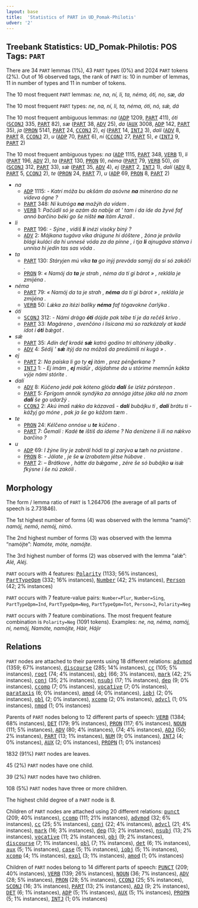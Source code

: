 ```yaml
---
layout: base
title:  'Statistics of PART in UD_Pomak-Philotis'
udver: '2'
---
```


## Treebank Statistics: UD_Pomak-Philotis: POS Tags: `PART`

There are 34 `PART` lemmas (1%), 43 `PART` types (0%) and 2024 `PART` tokens (2%).
Out of 16 observed tags, the rank of `PART` is: 10 in number of lemmas, 11 in number of types and 11 in number of tokens.

The 10 most frequent `PART` lemmas: <em>ne, na, ní, li, ta, néma, óti, no, sæ, da</em>

The 10 most frequent `PART` types:  <em>ne, na, ní, li, ta, néma, óti, nó, sǽ, dá</em>

The 10 most frequent ambiguous lemmas: <em>na</em> (<tt><a href="qpm_philotis-pos-ADP.html">ADP</a></tt> 1209, <tt><a href="qpm_philotis-pos-PART.html">PART</a></tt> 411), <em>óti</em> (<tt><a href="qpm_philotis-pos-SCONJ.html">SCONJ</a></tt> 335, <tt><a href="qpm_philotis-pos-PART.html">PART</a></tt> 82), <em>sæ</em> (<tt><a href="qpm_philotis-pos-PART.html">PART</a></tt> 38, <tt><a href="qpm_philotis-pos-ADV.html">ADV</a></tt> 25), <em>da</em> (<tt><a href="qpm_philotis-pos-AUX.html">AUX</a></tt> 3008, <tt><a href="qpm_philotis-pos-ADP.html">ADP</a></tt> 142, <tt><a href="qpm_philotis-pos-PART.html">PART</a></tt> 35), <em>ja</em> (<tt><a href="qpm_philotis-pos-PRON.html">PRON</a></tt> 5141, <tt><a href="qpm_philotis-pos-PART.html">PART</a></tt> 24, <tt><a href="qpm_philotis-pos-CCONJ.html">CCONJ</a></tt> 2), <em>ej</em> (<tt><a href="qpm_philotis-pos-PART.html">PART</a></tt> 14, <tt><a href="qpm_philotis-pos-INTJ.html">INTJ</a></tt> 3), <em>dalí</em> (<tt><a href="qpm_philotis-pos-ADV.html">ADV</a></tt> 8, <tt><a href="qpm_philotis-pos-PART.html">PART</a></tt> 8, <tt><a href="qpm_philotis-pos-CCONJ.html">CCONJ</a></tt> 2), <em>u</em> (<tt><a href="qpm_philotis-pos-ADP.html">ADP</a></tt> 70, <tt><a href="qpm_philotis-pos-PART.html">PART</a></tt> 6), <em>ni</em> (<tt><a href="qpm_philotis-pos-CCONJ.html">CCONJ</a></tt> 27, <tt><a href="qpm_philotis-pos-PART.html">PART</a></tt> 5), <em>e</em> (<tt><a href="qpm_philotis-pos-INTJ.html">INTJ</a></tt> 9, <tt><a href="qpm_philotis-pos-PART.html">PART</a></tt> 2)

The 10 most frequent ambiguous types:  <em>na</em> (<tt><a href="qpm_philotis-pos-ADP.html">ADP</a></tt> 1115, <tt><a href="qpm_philotis-pos-PART.html">PART</a></tt> 348, <tt><a href="qpm_philotis-pos-VERB.html">VERB</a></tt> 1), <em>li</em> (<tt><a href="qpm_philotis-pos-PART.html">PART</a></tt> 196, <tt><a href="qpm_philotis-pos-ADV.html">ADV</a></tt> 2), <em>ta</em> (<tt><a href="qpm_philotis-pos-PART.html">PART</a></tt> 130, <tt><a href="qpm_philotis-pos-PRON.html">PRON</a></tt> 9), <em>néma</em> (<tt><a href="qpm_philotis-pos-PART.html">PART</a></tt> 79, <tt><a href="qpm_philotis-pos-VERB.html">VERB</a></tt> 50), <em>óti</em> (<tt><a href="qpm_philotis-pos-SCONJ.html">SCONJ</a></tt> 312, <tt><a href="qpm_philotis-pos-PART.html">PART</a></tt> 33), <em>sǽ</em> (<tt><a href="qpm_philotis-pos-PART.html">PART</a></tt> 35, <tt><a href="qpm_philotis-pos-ADV.html">ADV</a></tt> 4), <em>ej</em> (<tt><a href="qpm_philotis-pos-PART.html">PART</a></tt> 2, <tt><a href="qpm_philotis-pos-INTJ.html">INTJ</a></tt> 1), <em>dalí</em> (<tt><a href="qpm_philotis-pos-ADV.html">ADV</a></tt> 8, <tt><a href="qpm_philotis-pos-PART.html">PART</a></tt> 5, <tt><a href="qpm_philotis-pos-CCONJ.html">CCONJ</a></tt> 2), <em>te</em> (<tt><a href="qpm_philotis-pos-PRON.html">PRON</a></tt> 24, <tt><a href="qpm_philotis-pos-PART.html">PART</a></tt> 7), <em>u</em> (<tt><a href="qpm_philotis-pos-ADP.html">ADP</a></tt> 69, <tt><a href="qpm_philotis-pos-PRON.html">PRON</a></tt> 8, <tt><a href="qpm_philotis-pos-PART.html">PART</a></tt> 2)


* <em>na</em>
  * <tt><a href="qpm_philotis-pos-ADP.html">ADP</a></tt> 1115: <em>- Katrí móža bu akšám da asóvne <b>na</b> mineróno da ne vídeva ógne ?</em>
  * <tt><a href="qpm_philotis-pos-PART.html">PART</a></tt> 348: <em>Ní kutróga <b>na</b> mažýh da vídem .</em>
  * <tt><a href="qpm_philotis-pos-VERB.html">VERB</a></tt> 1: <em>Pačúdil só je azám da nabíje at ' tam i da íde da žyvé faf annó barčíno béki go še ništé <b>na</b> itám Azraíl .</em>
* <em>li</em>
  * <tt><a href="qpm_philotis-pos-PART.html">PART</a></tt> 196: <em>- Sýne , vídiš <b>li</b> inézi visóky biný ?</em>
  * <tt><a href="qpm_philotis-pos-ADV.html">ADV</a></tt> 2: <em>Májkana tugáva víka drúgune hi dóštere , žóna je právila blági kuláci da hi unnesé vóda za da pínne , i tja <b>li</b> ajnugáva stánva i unnísa hi jedín tas sas vóda .</em>
* <em>ta</em>
  * <tt><a href="qpm_philotis-pos-PART.html">PART</a></tt> 130: <em>Stáryjen mú víka <b>ta</b> go inýj preváda samýj da sí só zakáči .</em>
  * <tt><a href="qpm_philotis-pos-PRON.html">PRON</a></tt> 9: <em>« Namój da <b>ta</b> je strah , néma da tí gi bárot » , reklála je zmijéna .</em>
* <em>néma</em>
  * <tt><a href="qpm_philotis-pos-PART.html">PART</a></tt> 79: <em>« Namój da ta je strah , <b>néma</b> da tí gi bárot » , reklála je zmijéna .</em>
  * <tt><a href="qpm_philotis-pos-VERB.html">VERB</a></tt> 50: <em>Lǽka za itézi balíky <b>néma</b> faf tógavokne čarlýka .</em>
* <em>óti</em>
  * <tt><a href="qpm_philotis-pos-SCONJ.html">SCONJ</a></tt> 312: <em>- Námi drágo <b>óti</b> dójde pak tébe tí je da rečéš krívo .</em>
  * <tt><a href="qpm_philotis-pos-PART.html">PART</a></tt> 33: <em>Magáreno , avenčóno i lisícana mú so razkázaly at kadé ídot i <b>óti</b> bǽgot .</em>
* <em>sǽ</em>
  * <tt><a href="qpm_philotis-pos-PART.html">PART</a></tt> 35: <em>Adín def kradé <b>sǽ</b> katró godíno tri altóneny jábalky .</em>
  * <tt><a href="qpm_philotis-pos-ADV.html">ADV</a></tt> 4: <em>Sédij ' <b>sǽ</b> itýj da na móžaš da predúmiš ní kugá » .</em>
* <em>ej</em>
  * <tt><a href="qpm_philotis-pos-PART.html">PART</a></tt> 2: <em>Na paíska li go ty <b>ej</b> itám , prez pénǧerkane ?</em>
  * <tt><a href="qpm_philotis-pos-INTJ.html">INTJ</a></tt> 1: <em>- Ej imám , <b>ej</b> midǘr , dójdahme da u stórime memnǘn kákta výje námi stórite .</em>
* <em>dalí</em>
  * <tt><a href="qpm_philotis-pos-ADV.html">ADV</a></tt> 8: <em>Kúčeno jedé pak kóteno gļóda <b>dalí</b> še izléz pórsteņon .</em>
  * <tt><a href="qpm_philotis-pos-PART.html">PART</a></tt> 5: <em>Fprígom annók syndýka za annóga játse jáka alá na znom <b>dalí</b> še go udaržý .</em>
  * <tt><a href="qpm_philotis-pos-CCONJ.html">CCONJ</a></tt> 2: <em>Akú ímaš nǽko da kázavaš - <b>dalí</b> bubájku ti , <b>dalí</b> brátu ti - kážyj go móne , pak ja še go kážom tæm .</em>
* <em>te</em>
  * <tt><a href="qpm_philotis-pos-PRON.html">PRON</a></tt> 24: <em>Kélčeno onnóse u <b>te</b> kúčeno .</em>
  * <tt><a href="qpm_philotis-pos-PART.html">PART</a></tt> 7: <em>Ǧemalí : Kadé <b>te</b> íštiš da ídeme ? Na denízene li íli na nǽkvo barčíno ?</em>
* <em>u</em>
  * <tt><a href="qpm_philotis-pos-ADP.html">ADP</a></tt> 69: <em>I žýne líry je zabrál hódi ta gi zarýva <b>u</b> tæh na prústane .</em>
  * <tt><a href="qpm_philotis-pos-PRON.html">PRON</a></tt> 8: <em>- Jálate , je še <b>u</b> ízrabatem jétse húbave .</em>
  * <tt><a href="qpm_philotis-pos-PART.html">PART</a></tt> 2: <em>– Brátkove , hátte da bǽgame , zére še só bubájko <b>u</b> isǽ fkýsne i še nú zakóli .</em>

## Morphology

The form / lemma ratio of `PART` is 1.264706 (the average of all parts of speech is 2.731846).

The 1st highest number of forms (4) was observed with the lemma “namój”: <em>namój, nemó, nemój, nimó</em>.

The 2nd highest number of forms (3) was observed with the lemma “namójte”: <em>Namóte, móte, namójte</em>.

The 3rd highest number of forms (2) was observed with the lemma “alǽ”: <em>Alé, Aléj</em>.

`PART` occurs with 4 features: <tt><a href="qpm_philotis-feat-Polarity.html">Polarity</a></tt> (1133; 56% instances), <tt><a href="qpm_philotis-feat-PartTypeQpm.html">PartTypeQpm</a></tt> (332; 16% instances), <tt><a href="qpm_philotis-feat-Number.html">Number</a></tt> (42; 2% instances), <tt><a href="qpm_philotis-feat-Person.html">Person</a></tt> (42; 2% instances)

`PART` occurs with 7 feature-value pairs: `Number=Plur`, `Number=Sing`, `PartTypeQpm=Ind`, `PartTypeQpm=Neg`, `PartTypeQpm=Tot`, `Person=2`, `Polarity=Neg`

`PART` occurs with 7 feature combinations.
The most frequent feature combination is `Polarity=Neg` (1091 tokens).
Examples: <em>ne, na, néma, namój, ni, nemój, Namóte, namójte, Háir, Hájir</em>


## Relations

`PART` nodes are attached to their parents using 18 different relations: <tt><a href="qpm_philotis-dep-advmod.html">advmod</a></tt> (1359; 67% instances), <tt><a href="qpm_philotis-dep-discourse.html">discourse</a></tt> (285; 14% instances), <tt><a href="qpm_philotis-dep-cc.html">cc</a></tt> (105; 5% instances), <tt><a href="qpm_philotis-dep-root.html">root</a></tt> (74; 4% instances), <tt><a href="qpm_philotis-dep-obj.html">obj</a></tt> (66; 3% instances), <tt><a href="qpm_philotis-dep-mark.html">mark</a></tt> (42; 2% instances), <tt><a href="qpm_philotis-dep-conj.html">conj</a></tt> (35; 2% instances), <tt><a href="qpm_philotis-dep-nsubj.html">nsubj</a></tt> (17; 1% instances), <tt><a href="qpm_philotis-dep-dep.html">dep</a></tt> (9; 0% instances), <tt><a href="qpm_philotis-dep-ccomp.html">ccomp</a></tt> (7; 0% instances), <tt><a href="qpm_philotis-dep-vocative.html">vocative</a></tt> (7; 0% instances), <tt><a href="qpm_philotis-dep-parataxis.html">parataxis</a></tt> (6; 0% instances), <tt><a href="qpm_philotis-dep-amod.html">amod</a></tt> (4; 0% instances), <tt><a href="qpm_philotis-dep-iobj.html">iobj</a></tt> (2; 0% instances), <tt><a href="qpm_philotis-dep-obl.html">obl</a></tt> (2; 0% instances), <tt><a href="qpm_philotis-dep-xcomp.html">xcomp</a></tt> (2; 0% instances), <tt><a href="qpm_philotis-dep-advcl.html">advcl</a></tt> (1; 0% instances), <tt><a href="qpm_philotis-dep-nmod.html">nmod</a></tt> (1; 0% instances)

Parents of `PART` nodes belong to 12 different parts of speech: <tt><a href="qpm_philotis-pos-VERB.html">VERB</a></tt> (1384; 68% instances), <tt><a href="qpm_philotis-pos-DET.html">DET</a></tt> (179; 9% instances), <tt><a href="qpm_philotis-pos-PRON.html">PRON</a></tt> (117; 6% instances), <tt><a href="qpm_philotis-pos-NOUN.html">NOUN</a></tt> (111; 5% instances), <tt><a href="qpm_philotis-pos-ADV.html">ADV</a></tt> (80; 4% instances),  (74; 4% instances), <tt><a href="qpm_philotis-pos-ADJ.html">ADJ</a></tt> (50; 2% instances), <tt><a href="qpm_philotis-pos-PART.html">PART</a></tt> (13; 1% instances), <tt><a href="qpm_philotis-pos-NUM.html">NUM</a></tt> (9; 0% instances), <tt><a href="qpm_philotis-pos-INTJ.html">INTJ</a></tt> (4; 0% instances), <tt><a href="qpm_philotis-pos-AUX.html">AUX</a></tt> (2; 0% instances), <tt><a href="qpm_philotis-pos-PROPN.html">PROPN</a></tt> (1; 0% instances)

1832 (91%) `PART` nodes are leaves.

45 (2%) `PART` nodes have one child.

39 (2%) `PART` nodes have two children.

108 (5%) `PART` nodes have three or more children.

The highest child degree of a `PART` node is 8.

Children of `PART` nodes are attached using 20 different relations: <tt><a href="qpm_philotis-dep-punct.html">punct</a></tt> (209; 40% instances), <tt><a href="qpm_philotis-dep-ccomp.html">ccomp</a></tt> (111; 21% instances), <tt><a href="qpm_philotis-dep-advmod.html">advmod</a></tt> (32; 6% instances), <tt><a href="qpm_philotis-dep-cc.html">cc</a></tt> (25; 5% instances), <tt><a href="qpm_philotis-dep-conj.html">conj</a></tt> (22; 4% instances), <tt><a href="qpm_philotis-dep-advcl.html">advcl</a></tt> (21; 4% instances), <tt><a href="qpm_philotis-dep-mark.html">mark</a></tt> (16; 3% instances), <tt><a href="qpm_philotis-dep-dep.html">dep</a></tt> (13; 2% instances), <tt><a href="qpm_philotis-dep-nsubj.html">nsubj</a></tt> (13; 2% instances), <tt><a href="qpm_philotis-dep-vocative.html">vocative</a></tt> (11; 2% instances), <tt><a href="qpm_philotis-dep-obj.html">obj</a></tt> (9; 2% instances), <tt><a href="qpm_philotis-dep-discourse.html">discourse</a></tt> (7; 1% instances), <tt><a href="qpm_philotis-dep-obl.html">obl</a></tt> (7; 1% instances), <tt><a href="qpm_philotis-dep-det.html">det</a></tt> (6; 1% instances), <tt><a href="qpm_philotis-dep-aux.html">aux</a></tt> (5; 1% instances), <tt><a href="qpm_philotis-dep-case.html">case</a></tt> (5; 1% instances), <tt><a href="qpm_philotis-dep-iobj.html">iobj</a></tt> (5; 1% instances), <tt><a href="qpm_philotis-dep-xcomp.html">xcomp</a></tt> (4; 1% instances), <tt><a href="qpm_philotis-dep-expl.html">expl</a></tt> (3; 1% instances), <tt><a href="qpm_philotis-dep-amod.html">amod</a></tt> (1; 0% instances)

Children of `PART` nodes belong to 14 different parts of speech: <tt><a href="qpm_philotis-pos-PUNCT.html">PUNCT</a></tt> (209; 40% instances), <tt><a href="qpm_philotis-pos-VERB.html">VERB</a></tt> (139; 26% instances), <tt><a href="qpm_philotis-pos-NOUN.html">NOUN</a></tt> (36; 7% instances), <tt><a href="qpm_philotis-pos-ADV.html">ADV</a></tt> (28; 5% instances), <tt><a href="qpm_philotis-pos-PRON.html">PRON</a></tt> (28; 5% instances), <tt><a href="qpm_philotis-pos-CCONJ.html">CCONJ</a></tt> (25; 5% instances), <tt><a href="qpm_philotis-pos-SCONJ.html">SCONJ</a></tt> (16; 3% instances), <tt><a href="qpm_philotis-pos-PART.html">PART</a></tt> (13; 2% instances), <tt><a href="qpm_philotis-pos-ADJ.html">ADJ</a></tt> (9; 2% instances), <tt><a href="qpm_philotis-pos-DET.html">DET</a></tt> (6; 1% instances), <tt><a href="qpm_philotis-pos-ADP.html">ADP</a></tt> (5; 1% instances), <tt><a href="qpm_philotis-pos-AUX.html">AUX</a></tt> (5; 1% instances), <tt><a href="qpm_philotis-pos-PROPN.html">PROPN</a></tt> (5; 1% instances), <tt><a href="qpm_philotis-pos-INTJ.html">INTJ</a></tt> (1; 0% instances)

